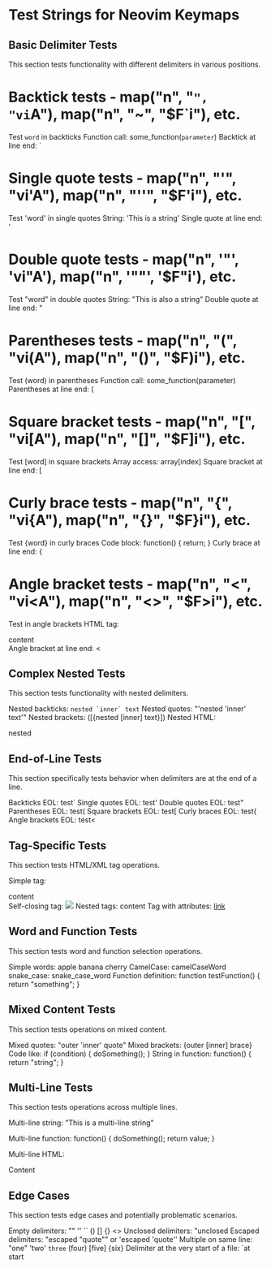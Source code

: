 # Test Strings for Neovim Keymaps

## Basic Delimiter Tests
This section tests functionality with different delimiters in various positions.

# Backtick tests - map("n", "`", "vi`A"), map("n", "~", "$F`i"), etc.
Test `word` in backticks
Function call: some_function(`parameter`)
Backtick at line end: `

# Single quote tests - map("n", "'", "vi'A"), map("n", "''", "$F'i"), etc.
Test 'word' in single quotes
String: 'This is a string'
Single quote at line end: '

# Double quote tests - map("n", '"', 'vi"A'), map("n", '""', '$F"i'), etc.
Test "word" in double quotes
String: "This is also a string"
Double quote at line end: "

# Parentheses tests - map("n", "(", "vi(A"), map("n", "()", "$F)i"), etc.
Test (word) in parentheses
Function call: some_function(parameter)
Parentheses at line end: (

# Square bracket tests - map("n", "[", "vi[A"), map("n", "[]", "$F]i"), etc.
Test [word] in square brackets
Array access: array[index]
Square bracket at line end: [

# Curly brace tests - map("n", "{", "vi{A"), map("n", "{}", "$F}i"), etc.
Test {word} in curly braces
Code block: function() { return; }
Curly brace at line end: {

# Angle bracket tests - map("n", "<", "vi<A"), map("n", "<>", "$F>i"), etc.
Test <word> in angle brackets
HTML tag: <div>content</div>
Angle bracket at line end: <

## Complex Nested Tests
This section tests functionality with nested delimiters.

Nested backticks: ``nested `inner` text``
Nested quotes: "'nested 'inner' text'"
Nested brackets: ([{nested [inner] text}])
Nested HTML: <div><span>nested</span></div>

## End-of-Line Tests
This section specifically tests behavior when delimiters are at the end of a line.

Backticks EOL: test`
Single quotes EOL: test'
Double quotes EOL: test"
Parentheses EOL: test(
Square brackets EOL: test[
Curly braces EOL: test{
Angle brackets EOL: test<

## Tag-Specific Tests
This section tests HTML/XML tag operations.

Simple tag: <div>content</div>
Self-closing tag: <img src="image.jpg" />
Nested tags: <outer><inner>content</inner></outer>
Tag with attributes: <a href="https://example.com">link</a>

## Word and Function Tests
This section tests word and function selection operations.

Simple words: apple banana cherry
CamelCase: camelCaseWord
snake_case: snake_case_word
Function definition: function testFunction() {
    return "something";
}

## Mixed Content Tests
This section tests operations on mixed content.

Mixed quotes: "outer 'inner' quote"
Mixed brackets: {outer [inner] brace}
Code like: if (condition) { doSomething(); }
String in function: function() { return "string"; }

## Multi-Line Tests
This section tests operations across multiple lines.

Multi-line string:
"This is a
multi-line string"

Multi-line function:
function() {
    doSomething();
    return value;
}

Multi-line HTML:
<div>
    <span>Content</span>
</div>

## Edge Cases
This section tests edge cases and potentially problematic scenarios.

Empty delimiters: "" '' `` () [] {} <>
Unclosed delimiters: "unclosed
Escaped delimiters: "escaped \"quote\"" or 'escaped \'quote\''
Multiple on same line: "one" 'two' `three` (four) [five] {six} <seven>
Delimiter at the very start of a file: `at start
